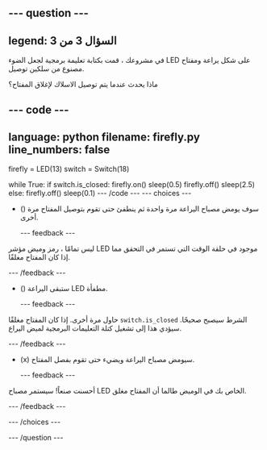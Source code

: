 
--- question ---
---
legend: السؤال 3 من 3
---

في مشروعك ، قمت بكتابة تعليمة برمجية لجعل الضوء LED على شكل يراعة ومفتاح مصنوع من سلكين توصيل.

ماذا يحدث عندما يتم توصيل الاسلاك لإغلاق المفتاح؟

--- code ---
---
language: python
filename: firefly.py
line_numbers: false
---
firefly = LED(13)
switch = Switch(18)

while True:
    if switch.is_closed:
        firefly.on()
        sleep(0.5)
        firefly.off()
        sleep(2.5)
    else:
        firefly.off()
        sleep(0.1)
--- /code ---
--- choices ---

- () سوف يومض مصباح اليراعة مرة واحدة ثم ينطفئ حتى تقوم بتوصيل المفتاح مرة أخرى.

  --- feedback ---

ليس تمامًا ، رمز وميض مؤشر LED موجود في حلقة الوقت التي تستمر في التحقق مما إذا كان المفتاح مغلقًا.

  --- /feedback ---

- () ستبقى اليراعة LED مطفأة.


  --- feedback ---

حاول مرة أخرى. إذا كان المفتاح مغلقًا `switch.is_closed` الشرط سيصبح صحيحًا. سيؤدي هذا إلى تشغيل كتلة التعليمات البرمجية لميض اليراع.

  --- /feedback ---

- (x) سيومض مصباح اليراعة ويضيء حتى تقوم بفصل المفتاح.


  --- feedback ---

أحسنت صنعاً! سيستمر مصباح LED الخاص بك في الوميض طالما أن المفتاح مغلق.

  --- /feedback ---

--- /choices ---

--- /question ---
